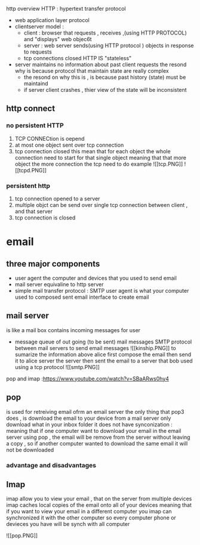 
http overview 
 HTTP : hypertext transfer protocol 
- web application layer protocol 
- clientserver model : 
	- client : browser that requests , receives ,(using HTTP PROTOCOL)  and "displays" web objec6t 
	- server : web server sends(using HTTP protocol ) objects in response to requests 
	- tcp connections closed 
 HTTP IS "stateless"
 - server maintains no information about past client requests the resond why is because protocol that maintain state are really complex 
	 - the resond on why this is , is because past history (state) must be maintaind 
	 - if server client crashes , thier view of the state will be inconsistent 
## http connect 
### no persistent HTTP 
1. TCP CONNECtion is oepend 
2. at most one object sent over tcp connection 
3. tcp connection closed 
this mean that for each object the whole connection need to start for that single object meaning that that more object the more connection the tcp need to do 
example 
![[tcp.PNG]]
![[tcpd.PNG]]



### persistent http 
1. tcp connection opened to a server 
2.  multiple objct can be send over single tcp connection between client , and that server 
3. tcp connection is closed 



# email 
## three major components 
- user agent the computer and devices that you used to send email 
- mail server equivaline to http server 
- simple mail transfer protocol : SMTP 
user agent is what your computer used to composed sent email interface to create email 
## mail server 
is like a mail box contains incoming messages for user 
- message queue of out going (to be sent) mail messages 
SMTP  protocol between mail servers to send email messages 
![[kinship.PNG]]
to sumarize the information above alice first compose the email then send it to alice server the server then sent the email to a server that bob used using a tcp protocol 
![[smtp.PNG]]

pop and imap :https://www.youtube.com/watch?v=SBaARws0hy4
## pop
is used for retreiving email ofrm an email server 
the only thing that pop3 does , is download the email to your device from a mail server 
only download what in your inbox folder 
it does not have synconization :
meaning that if one computer want to download your email in the email server using pop , the email will be remove from the server without leaving a copy , so if another computer wanted to download the same email it will not be downloaded 
### advantage and disadvantages

## Imap 
imap allow you to view your email , that on the server from multiple devices 
imap caches local copies of the email onto all of your devices meaning that if you want to view your email in a different computer you imap can synchronized it with the other computer 
so every computer phone or devieces you have will be synch with all computer 

![[pop.PNG]]





